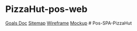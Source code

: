 # PizzaHut-pos-web
[Goals Doc](https://docs.google.com/document/d/1gJ68DCzbk_cIt3c1WO8ZZxrWi2es-q91Y7J3IHUzRI0/edit?usp=sharing)
[Sitemap](https://www.gloomaps.com/klcvl6zZTW)
[Wireframe](https://drive.google.com/file/d/1rsHkG7XJwP0hCV_US9UBqYmGfr64Yc-6/view?usp=sharing)
[Mockup](https://www.figma.com/design/nHaQZoO6mNyisyDUcarwAY/Assignment-06?node-id=0-1&t=phuJmuUNZpsO4IWd-1)
#   P o s - S P A - P i z z a H u t  
 